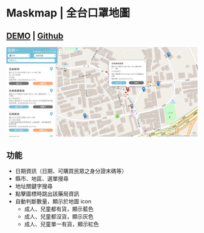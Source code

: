 # Maskmap | 全台口罩地圖
## [DEMO](https://physicx594.github.io/MaskMap/) | [Github](https://github.com/physicx594/MaskMap)
<img src="https://github.com/physicx594/MaskMap/blob/master/README._img.jpg"  width=800  />

## 功能
  - 日期資訊（日期、可購買民眾之身分證末碼等）
  - 縣市、地區、選單搜尋
  - 地址關鍵字搜尋
  - 點擊圖標時跳出該藥局資訊
  - 自動判斷數量，顯示於地圖 icon
    - 成人、兒童都有貨，顯示藍色
    - 成人、兒童都沒貨，顯示灰色
    - 成人、兒童單一有貨，顯示紅色
  

